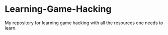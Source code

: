 # Learning-Game-Hacking
My repository for learning game hacking with all the resources one needs to learn.
